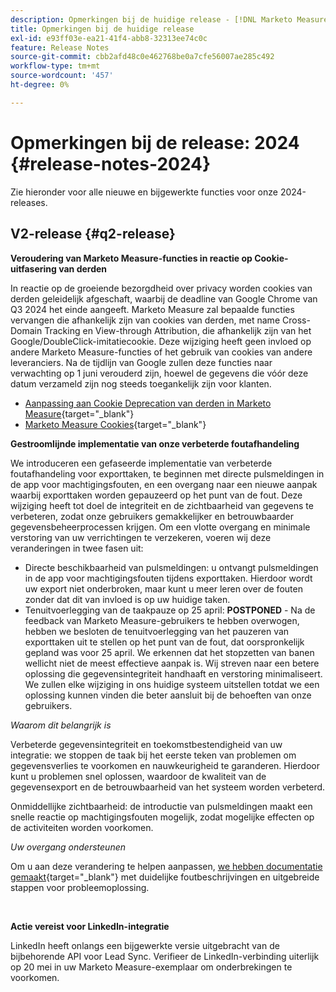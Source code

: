 ```yaml
---
description: Opmerkingen bij de huidige release - [!DNL Marketo Measure]
title: Opmerkingen bij de huidige release
exl-id: e93ff03e-ea21-41f4-abb8-32313ee74c0c
feature: Release Notes
source-git-commit: cbb2afd48c0e462768be0a7cfe56007ae285c492
workflow-type: tm+mt
source-wordcount: '457'
ht-degree: 0%

---
```


# Opmerkingen bij de release: 2024 {#release-notes-2024}

Zie hieronder voor alle nieuwe en bijgewerkte functies voor onze 2024-releases.

## V2-release {#q2-release}

<p>

**Veroudering van Marketo Measure-functies in reactie op Cookie-uitfasering van derden**

In reactie op de groeiende bezorgdheid over privacy worden cookies van derden geleidelijk afgeschaft, waarbij de deadline van Google Chrome van Q3 2024 het einde aangeeft. Marketo Measure zal bepaalde functies vervangen die afhankelijk zijn van cookies van derden, met name Cross-Domain Tracking en View-through Attribution, die afhankelijk zijn van het Google/DoubleClick-imitatiecookie. Deze wijziging heeft geen invloed op andere Marketo Measure-functies of het gebruik van cookies van andere leveranciers. Na de tijdlijn van Google zullen deze functies naar verwachting op 1 juni verouderd zijn, hoewel de gegevens die vóór deze datum verzameld zijn nog steeds toegankelijk zijn voor klanten.

* [Aanpassing aan Cookie Deprecation van derden in Marketo Measure](https://nation.marketo.com/t5/employee-blogs/adapting-to-third-party-cookie-deprecation-in-marketo-measure/ba-p/345110){target="_blank"}
* [Marketo Measure Cookies](/help/marketo-measure-tracking/setting-up-tracking/marketo-measure-cookies.md){target="_blank"}

**Gestroomlijnde implementatie van onze verbeterde foutafhandeling**

We introduceren een gefaseerde implementatie van verbeterde foutafhandeling voor exporttaken, te beginnen met directe pulsmeldingen in de app voor machtigingsfouten, en een overgang naar een nieuwe aanpak waarbij exporttaken worden gepauzeerd op het punt van de fout. Deze wijziging heeft tot doel de integriteit en de zichtbaarheid van gegevens te verbeteren, zodat onze gebruikers gemakkelijker en betrouwbaarder gegevensbeheerprocessen krijgen. Om een vlotte overgang en minimale verstoring van uw verrichtingen te verzekeren, voeren wij deze veranderingen in twee fasen uit:

* Directe beschikbaarheid van pulsmeldingen: u ontvangt pulsmeldingen in de app voor machtigingsfouten tijdens exporttaken. Hierdoor wordt uw export niet onderbroken, maar kunt u meer leren over de fouten zonder dat dit van invloed is op uw huidige taken.
* Tenuitvoerlegging van de taakpauze op 25 april: **POSTPONED** - Na de feedback van Marketo Measure-gebruikers te hebben overwogen, hebben we besloten de tenuitvoerlegging van het pauzeren van exporttaken uit te stellen op het punt van de fout, dat oorspronkelijk gepland was voor 25 april. We erkennen dat het stopzetten van banen wellicht niet de meest effectieve aanpak is. Wij streven naar een betere oplossing die gegevensintegriteit handhaaft en verstoring minimaliseert. We zullen elke wijziging in ons huidige systeem uitstellen totdat we een oplossing kunnen vinden die beter aansluit bij de behoeften van onze gebruikers.

_Waarom dit belangrijk is_

Verbeterde gegevensintegriteit en toekomstbestendigheid van uw integratie: we stoppen de taak bij het eerste teken van problemen om gegevensverlies te voorkomen en nauwkeurigheid te garanderen. Hierdoor kunt u problemen snel oplossen, waardoor de kwaliteit van de gegevensexport en de betrouwbaarheid van het systeem worden verbeterd.

Onmiddellijke zichtbaarheid: de introductie van pulsmeldingen maakt een snelle reactie op machtigingsfouten mogelijk, zodat mogelijke effecten op de activiteiten worden voorkomen.

_Uw overgang ondersteunen_

Om u aan deze verandering te helpen aanpassen, [we hebben documentatie gemaakt](/help/configuration-and-setup/getting-started-with-marketo-measure/error-notifications.md){target="_blank"} met duidelijke foutbeschrijvingen en uitgebreide stappen voor probleemoplossing.

<br>

**Actie vereist voor LinkedIn-integratie**

LinkedIn heeft onlangs een bijgewerkte versie uitgebracht van de bijbehorende API voor Lead Sync. Verifieer de LinkedIn-verbinding uiterlijk op 20 mei in uw Marketo Measure-exemplaar om onderbrekingen te voorkomen.

